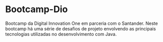 # Bootcamp-Dio
Bootcamp da Digital Innovation One em parceria com o Santander.
Neste bootcamp há uma série de desafios de projeto envolvendo as principais tecnologias utilizadas no desenvolvimento com Java.
